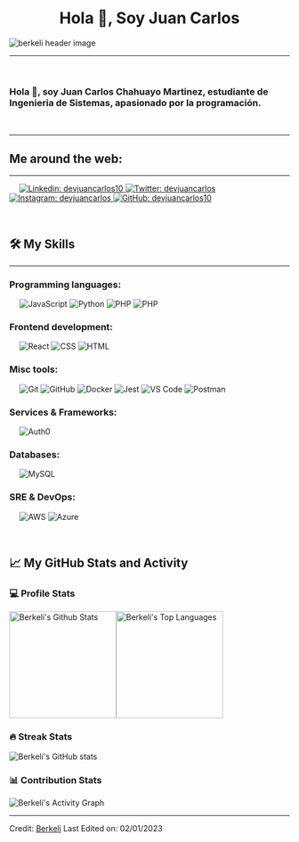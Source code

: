 <h1 align="center">Hola 👋, Soy Juan Carlos</h1>

<img src="https://images.unsplash.com/photo-1607798748738-b15c40d33d57?q=80&w=1470&auto=format&fit=crop&ixlib=rb-4.0.3&ixid=M3wxMjA3fDB8MHxwaG90by1wYWdlfHx8fGVufDB8fHx8fA%3D%3D" align="center" alt="berkeli header image">

-------------------
&emsp;
<h3 align="left">Hola 👋, soy Juan Carlos Chahuayo Martinez, estudiante de Ingenieria de Sistemas, apasionado por la programación.</h3>
&emsp;

-------------------
## Me around the web:
-------------------


&emsp;
<a href="https://www.linkedin.com/in/devjuancarlos10/">
    ![Linkedin: devjuancarlos10](https://img.shields.io/badge/-berkeli-blue?style=flat-square&logo=Linkedin&logoColor=white)
</a>
<a href="https://x.com/devjuancarlos">
    ![Twitter: devjuancarlos](https://img.shields.io/twitter/follow/halmyradov?style=social)
</a>
<a href="https://www.instagram.com/devjuancarlos/">
    ![Instagram: devjuancarlos](https://img.shields.io/badge/-halmyradov-000?&logo=Instagram)
</a>
<a href="https://github.com/devjuancarlos10">
    ![GitHub: devjuancarlos10](https://img.shields.io/github/followers/berkeli?label=follow&style=social)
</a>


&emsp;

## 🛠️ My Skills
-------------------
### Programming languages:
&emsp;
![JavaScript](https://img.shields.io/badge/-JavaScript-000?&logo=JavaScript)
![Python](https://img.shields.io/badge/-Python-000?&logo=Python)
![PHP](https://img.shields.io/badge/-PHP-000?&logo=PHP)
![PHP](https://img.shields.io/badge/-C++-000?&logo=C++)
### Frontend development:
&emsp;
![React](https://img.shields.io/badge/-React-000?&logo=React)
![CSS](https://img.shields.io/badge/-CSS-000?&logo=CSS3)
![HTML](https://img.shields.io/badge/-HTML-000?&logo=HTML5)
### Misc tools:
&emsp;
![Git](https://img.shields.io/badge/-Git-000?&logo=Git)
![GitHub](https://img.shields.io/badge/-GitHub-000?&logo=GitHub)
![Docker](https://img.shields.io/badge/-Docker-000?&logo=Docker)
![Jest](https://img.shields.io/badge/-Jest-000?&logo=Jest)
![VS Code](https://img.shields.io/badge/-VS%20Code-000?&logo=Visual-Studio-Code)
![Postman](https://img.shields.io/badge/-Postman-000?&logo=Postman)

### Services & Frameworks: 
&emsp;
![Auth0](https://img.shields.io/badge/-Auth0-000?&logo=Auth0)


### Databases:
&emsp;
![MySQL](https://img.shields.io/badge/-MySQL-000?&logo=MySQL)


### SRE & DevOps:
&emsp;
![AWS](https://img.shields.io/badge/-AWS-000?&logo=Amazon-AWS)
![Azure](https://img.shields.io/badge/-Azure-000?&logo=Microsoft-Azure)


&emsp;

## 📈 My GitHub Stats and Activity

### 💻 Profile Stats

<img alt="Berkeli's Github Stats" src="https://github-readme-stats.vercel.app/api/?username=berkeli&show_icons=true&include_all_commits=true&count_private=true&theme=react&hide_border=true&bg_color=1F222E&title_color=F85D7F&icon_color=F8D866" height="192px"/><img alt="Berkeli's Top Languages" src="https://github-readme-stats.vercel.app/api/top-langs/?username=berkeli&langs_count=8&layout=compact&theme=react&hide_border=true&bg_color=1F222E&title_color=F85D7F&icon_color=F8D866" height="192px"/>


### 🔥 Streak Stats

![Berkeli's GitHub stats](https://github-readme-streak-stats.herokuapp.com/?user=berkeli&theme=tokyonight)

### 📊 Contribution Stats

<img alt="Berkeli's Activity Graph" src="https://github-readme-activity-graph.cyclic.app/graph/?username=berkeli&bg_color=1F222E&color=F8D866&line=F85D7F&point=FFFFFF&hide_border=true" />

------
Credit: [Berkeli](https://github.com/Berkeli)
Last Edited on: 02/01/2023
